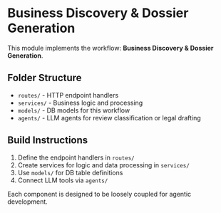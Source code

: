 # Business Discovery & Dossier Generation

This module implements the workflow: **Business Discovery & Dossier Generation**.

## Folder Structure
- `routes/` - HTTP endpoint handlers
- `services/` - Business logic and processing
- `models/` - DB models for this workflow
- `agents/` - LLM agents for review classification or legal drafting

## Build Instructions
1. Define the endpoint handlers in `routes/`
2. Create services for logic and data processing in `services/`
3. Use `models/` for DB table definitions
4. Connect LLM tools via `agents/`

Each component is designed to be loosely coupled for agentic development.